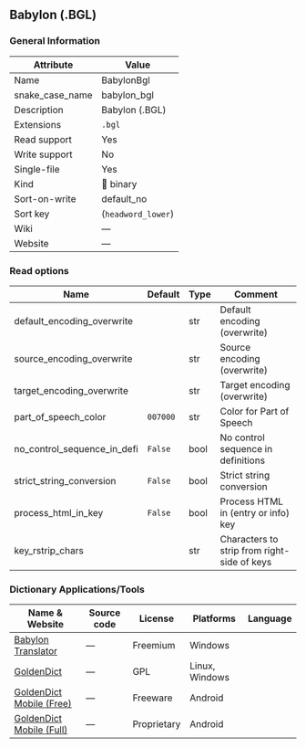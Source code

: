 ## Babylon (.BGL)

### General Information

| Attribute       | Value              |
| --------------- | ------------------ |
| Name            | BabylonBgl         |
| snake_case_name | babylon_bgl        |
| Description     | Babylon (.BGL)     |
| Extensions      | `.bgl`             |
| Read support    | Yes                |
| Write support   | No                 |
| Single-file     | Yes                |
| Kind            | 🔢 binary           |
| Sort-on-write   | default_no         |
| Sort key        | (`headword_lower`) |
| Wiki            | ―                  |
| Website         | ―                  |

### Read options

| Name                        | Default  | Type | Comment                                     |
| --------------------------- | -------- | ---- | ------------------------------------------- |
| default_encoding_overwrite  |          | str  | Default encoding (overwrite)                |
| source_encoding_overwrite   |          | str  | Source encoding (overwrite)                 |
| target_encoding_overwrite   |          | str  | Target encoding (overwrite)                 |
| part_of_speech_color        | `007000` | str  | Color for Part of Speech                    |
| no_control_sequence_in_defi | `False`  | bool | No control sequence in definitions          |
| strict_string_conversion    | `False`  | bool | Strict string conversion                    |
| process_html_in_key         | `False`  | bool | Process HTML in (entry or info) key         |
| key_rstrip_chars            |          | str  | Characters to strip from right-side of keys |



### Dictionary Applications/Tools

| Name & Website                                          | Source code | License     | Platforms      | Language |
| ------------------------------------------------------- | ----------- | ----------- | -------------- | -------- |
| [Babylon Translator](https://www.babylon-software.com/) | ―           | Freemium    | Windows        |          |
| [GoldenDict](http://goldendict.org/)                    | ―           | GPL         | Linux, Windows |          |
| [GoldenDict Mobile (Free)](http://goldendict.mobi/)     | ―           | Freeware    | Android        |          |
| [GoldenDict Mobile (Full)](http://goldendict.mobi/)     | ―           | Proprietary | Android        |          |
